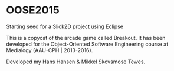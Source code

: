 # OOSE2015
Starting seed for a Slick2D project using Eclipse

This is a copycat of the arcade game called Breakout.
It has been developed for the Object-Oriented Software Engineering course at Medialogy (AAU-CPH | 2013-2016).

Developed my Hans Hansen & Mikkel Skovsmose Tewes.
